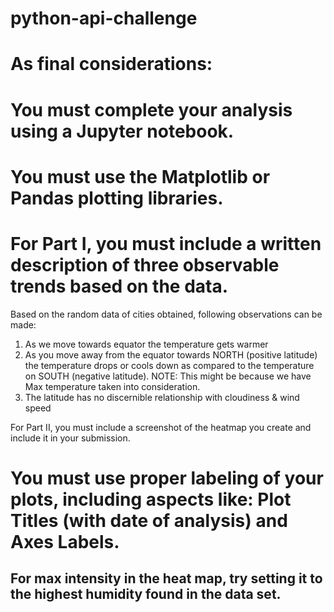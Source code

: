 # python-api-challenge

# As final considerations:

# You must complete your analysis using a Jupyter notebook.
# You must use the Matplotlib or Pandas plotting libraries.
# For Part I, you must include a written description of three observable trends based on the data.

Based on the random data of cities obtained, following observations can be made:
1. As we move towards equator the temperature gets warmer
2. As you move away from the equator towards NORTH (positive latitude) the temperature drops or cools down as compared to the temperature on SOUTH (negative latitude). NOTE: This might be because we have Max temperature taken into consideration.
3. The latitude has no discernible relationship with cloudiness & wind speed

For Part II, you must include a screenshot of the heatmap you create and include it in your submission.
# You must use proper labeling of your plots, including aspects like: Plot Titles (with date of analysis) and Axes Labels.
## For max intensity in the heat map, try setting it to the highest humidity found in the data set.
